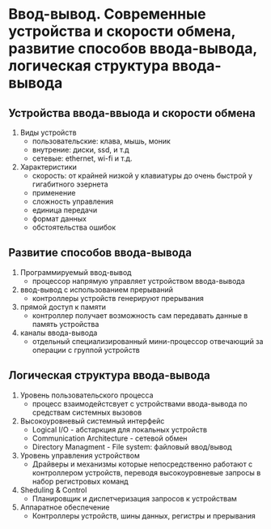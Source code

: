 # Ввод-вывод. Современные устройства и скорости обмена, развитие способов ввода-вывода, логическая структура ввода-вывода

## Устройства ввода-ввыода и скорости обмена

1. Виды устройств
   * пользовательские: клава, мышь, моник
   * внутрение: диски, ssd, и т.д
   * сетевые: ethernet, wi-fi и т.д.
2. Характеристики
   * скорость: от крайней низкой у клавиатуры до очень быстрой у гигабитного эзернета
   * применение
   * сложность управления
   * единица передачи
   * формат данных
   * обстоятельства ошибок

## Развитие способов ввода-вывода

1. Программируемый ввод-вывод
   * процессор напрямую управляет устройством ввода-вывода
2. ввод-вывод с использованием прерываний
   * контроллеры устройств генерируют прерывания
3. прямой доступ к памяти
   * контроллер получает возможность сам передавать данные в память устройства
4. каналы ввода-вывода
    * отдельный специализированный мини-процессор отвечающий за операции с группой устройств

## Логическая структура ввода-вывода

1. Уровень пользовательского процесса
   * процесс взаимодейстсвует с устройствами ввода-вывода по средствам системных вызовов
2. Высокоуровневый системный интерфейс
   * Logical I/O - абстаркция для локальных устройств
   * Communication Architecture - сетевой обмен
   * Directory Managment - File system: файловый ввод/вывод
3. Уровень управления устройством
   * Драйверы и механизмы которые непосредственно работают с контроллером устройств, переводя высокоуровневые запросы в набор регистровых команд
4. Sheduling & Control
   * Планировщик и диспетчеризация запросов к устройствам
5. Аппаратное обеспечение
   * Контроллеры устройств, шины данных, регистры и прерывания